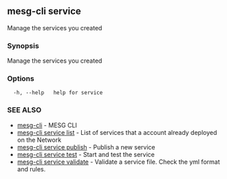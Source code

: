 ## mesg-cli service

Manage the services you created

### Synopsis

Manage the services you created

### Options

```
  -h, --help   help for service
```

### SEE ALSO

* [mesg-cli](mesg-cli.md)	 - MESG CLI
* [mesg-cli service list](mesg-cli_service_list.md)	 - List of services that a account already deployed on the Network
* [mesg-cli service publish](mesg-cli_service_publish.md)	 - Publish a new service
* [mesg-cli service test](mesg-cli_service_test.md)	 - Start and test the service
* [mesg-cli service validate](mesg-cli_service_validate.md)	 - Validate a service file. Check the yml format and rules.

